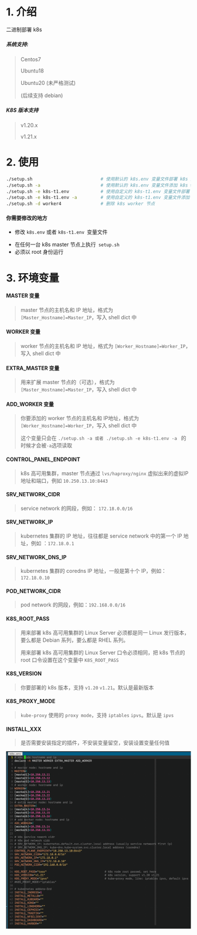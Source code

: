 # 1. 介绍

二进制部署 k8s

##### 系统支持:

> Centos7
>
> Ubuntu18
>
> Ubuntu20 (未严格测试)
>
> (后续支持 debian)

##### K8S 版本支持

> v1.20.x
>
> v1.21.x




# 2. 使用

```bash
./setup.sh                     		# 使用默认的 k8s.env 变量文件部署 k8s 集群
./setup.sh -a                  		# 使用默认的 k8s.env 变量文件添加 k8s worker 节点
./setup.sh -e k8s-t1.env       		# 使用自定义的 k8s-t1.env 变量文件部署 k8s 集群
./setup.sh -e k8s-t1.env -a    		# 使用自定义的 k8s-t1.env 变量文件添加 k8s worker 节点
./setup.sh -d worker4          		# 删除 k8s worker 节点
```

#### 你需要修改的地方

* 修改 ````k8s.env```` 或者 ````k8s-t1.env ````变量文件

+ 在任何一台 k8s master 节点上执行```` setup.sh````
+ 必须以 root 身份运行



# 3. 环境变量



#### MASTER 变量

> master 节点的主机名和 IP 地址，格式为```` [Master_Hostname]=Master_IP````，写入 shell dict 中

#### WORKER 变量

> worker 节点的主机名和 IP 地址，格式为 ````[Worker_Hostname]=Worker_IP````，写入 shell dict 中

#### EXTRA_MASTER 变量

> 用来扩展 master 节点的（可选），格式为```` [Master_Hostname]=Master_IP````，写入 shell dict 中

#### ADD_WORKER 变量

> 你要添加的 worker 节点的主机名和 IP地址，格式为  ````[Worker_Hostname]=Worker_IP````，写入 shell dict 中
>
> 这个变量只会在 ````./setup.sh -a 或者 ./setup.sh -e k8s-t1.env -a ```` 的时候才会被```` -a ````选项读取

#### CONTROL_PANEL_ENDPOINT

> k8s 高可用集群，master 节点通过 ````lvs/haproxy/nginx```` 虚拟出来的虚拟IP 地址和端口，例如 ````10.250.13.10:8443````

#### SRV_NETWORK_CIDR

> service network 的网段，例如： ````172.18.0.0/16````

#### SRV_NETWORK_IP

> kubernetes 集群的 IP 地址，往往都是 service network 中的第一个 IP 地址，例如 ：````172.18.0.1````

#### SRV_NETWORK_DNS_IP

> kubernetes 集群的 coredns IP 地址，一般是第十个 IP，例如： ````172.18.0.10````

#### POD_NETWORK_CIDR

> pod network 的网段，例如：````192.168.0.0/16````

#### K8S_ROOT_PASS

> 用来部署 k8s 高可用集群的 Linux Server 必须都是同一 Linux 发行版本，要么都是 Debian 系列，要么都是 RHEL 系列。
>
> 用来部署 k8s 高可用集群的 Linux Server 口令必须相同，把 k8s 节点的 root 口令设置在这个变量中 ````K8S_ROOT_PASS````

#### K8S_VERSION

> 你要部署的 k8s 版本，支持 ````v1.20```` ````v1.21````。默认是最新版本

#### K8S_PROXY_MODE

> ````kube-proxy```` 使用的 ````proxy mode````，支持 ````iptables````  ````ipvs````。默认是 ````ipvs````

#### INSTALL_XXX

> 是否需要安装指定的插件，不安装变量留空，安装设置变量任何值



![avatar](images/k8s.env.png)
